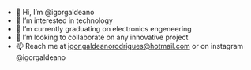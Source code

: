 - 👋 Hi, I’m @igorgaldeano
- 👀 I’m interested in technology 
- 🌱 I’m currently graduating on electronics engeneering
- 💞️ I’m looking to collaborate on any innovative project
- 📫 Reach me at igor.galdeanorodrigues@hotmail.com or on instagram @igorgaldeano

<!---
igorgaldeano/igorgaldeano is a ✨ special ✨ repository because its `README.md` (this file) appears on your GitHub profile.
You can click the Preview link to take a look at your changes.
--->

